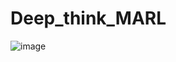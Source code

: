# Deep_think_MARL

![image](https://github.com/user-attachments/assets/3e5d5524-f843-40c5-8033-06df036e44db)
